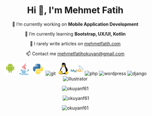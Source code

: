 <h1 align="center">Hi 👋, I'm Mehmet Fatih</h1>

<p align="center">🔭 I’m currently working on <b>Mobile Application Development</b></p>

<p align="center">🌱 I’m currently learning <b>Bootstrap, UX/UI, Kotlin</b></p>

<p align="center">📝 I rarely write articles on <a href="https://mehmetfatih.com" target="_blank">mehmetfatih.com</a></p>

<p align="center">📫 Contact me <a href="mailto:mehmetfatihokuyan@gmail.com" target="_blank">mehmetfatihokuyan@gmail.com</a></p>


<p align="center">
<img src="https://raw.githubusercontent.com/devicons/devicon/master/icons/android/android-original-wordmark.svg" alt="android" width="40" height="40"/> 
<img src="https://raw.githubusercontent.com/devicons/devicon/master/icons/java/java-original.svg" alt="Java" width="40" height="40"/>
<img src="https://raw.githubusercontent.com/devicons/devicon/master/icons/python/python-original.svg" alt="python" width="40" height="40"/>
<img src="https://www.vectorlogo.zone/logos/git-scm/git-scm-icon.svg" alt="git" width="40" height="40"/>
<img src="https://raw.githubusercontent.com/devicons/devicon/master/icons/linux/linux-original.svg" alt="linux" width="40" height="40"/>
<img src="https://raw.githubusercontent.com/devicons/devicon/master/icons/mysql/mysql-original-wordmark.svg" alt="mysql" width="40" height="40"/>
<img src="https://www.vectorlogo.zone/logos/php/php-icon.svg" alt="php" width="40" height="40"/>
<img src="https://www.vectorlogo.zone/logos/wordpress/wordpress-icon.svg" alt="wordpress" width="40" height="40"/>
<img src="https://www.vectorlogo.zone/logos/djangoproject/djangoproject-icon.svg" alt="django" width="40" height="40"/>
<img src="https://www.vectorlogo.zone/logos/adobe_illustrator/adobe_illustrator-icon.svg" alt="illustrator" width="40" height="40"/>

<p align="center"><img src="https://github-readme-stats.vercel.app/api/top-langs/?username=okuyanf61&layout=compact&theme=chartreuse-dark" alt="okuyanf61" /></p>

<p align="center">&nbsp;<img src="https://github-readme-stats.vercel.app/api?username=okuyanf61&show_icons=true&theme=chartreuse-dark" alt="okuyanf61" /></p>

<p align="center"> <img src="https://komarev.com/ghpvc/?username=okuyanf61&color=brightgreen" alt="okuyanf61" /> </p>
